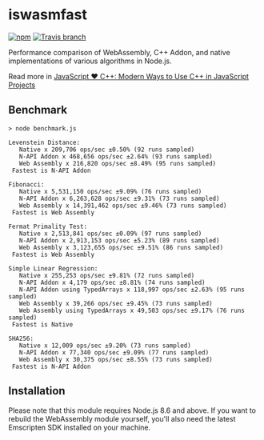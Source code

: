 # iswasmfast

[![npm](https://img.shields.io/npm/v/iswasmfast.svg?style=flat-square)](https://www.npmjs.com/package/iswasmfast)
[![Travis branch](https://img.shields.io/travis/zandaqo/iswasmfast.svg?style=flat-square)](https://travis-ci.org/zandaqo/iswasmfast)

Performance comparison of WebAssembly, C++ Addon, and native implementations of various algorithms in Node.js.

Read more in [JavaScript ♥ C++: Modern Ways to Use C++ in JavaScript Projects](https://medium.com/@zandaqo/javascript-c-modern-ways-to-use-c-in-javascript-projects-a19003c5a9ff) 

## Benchmark
```
> node benchmark.js

Levenstein Distance:
   Native x 209,706 ops/sec ±0.50% (92 runs sampled)
   N-API Addon x 468,656 ops/sec ±2.64% (93 runs sampled)
   Web Assembly x 216,820 ops/sec ±8.49% (95 runs sampled)
 Fastest is N-API Addon

Fibonacci:
   Native x 5,531,150 ops/sec ±9.09% (76 runs sampled)
   N-API Addon x 6,263,628 ops/sec ±9.31% (73 runs sampled)
   Web Assembly x 14,391,462 ops/sec ±9.46% (73 runs sampled)
 Fastest is Web Assembly

Fermat Primality Test:
   Native x 2,513,841 ops/sec ±0.09% (97 runs sampled)
   N-API Addon x 2,913,153 ops/sec ±5.23% (89 runs sampled)
   Web Assembly x 3,123,655 ops/sec ±9.51% (86 runs sampled)
 Fastest is Web Assembly

Simple Linear Regression:
   Native x 255,253 ops/sec ±9.81% (72 runs sampled)
   N-API Addon x 4,179 ops/sec ±8.81% (74 runs sampled)
   N-API Addon using TypedArrays x 118,997 ops/sec ±2.63% (95 runs sampled)
   Web Assembly x 39,266 ops/sec ±9.45% (73 runs sampled)
   Web Assembly using TypedArrays x 49,503 ops/sec ±9.17% (76 runs sampled)
 Fastest is Native

SHA256:
   Native x 12,009 ops/sec ±9.20% (73 runs sampled)
   N-API Addon x 77,340 ops/sec ±9.09% (77 runs sampled)
   Web Assembly x 30,375 ops/sec ±8.55% (73 runs sampled)
 Fastest is N-API Addon
```

## Installation
Please note that this module requires Node.js 8.6 and above. If you want to rebuild the WebAssembly module
yourself, you'll also need the latest Emscripten SDK installed on your machine.
